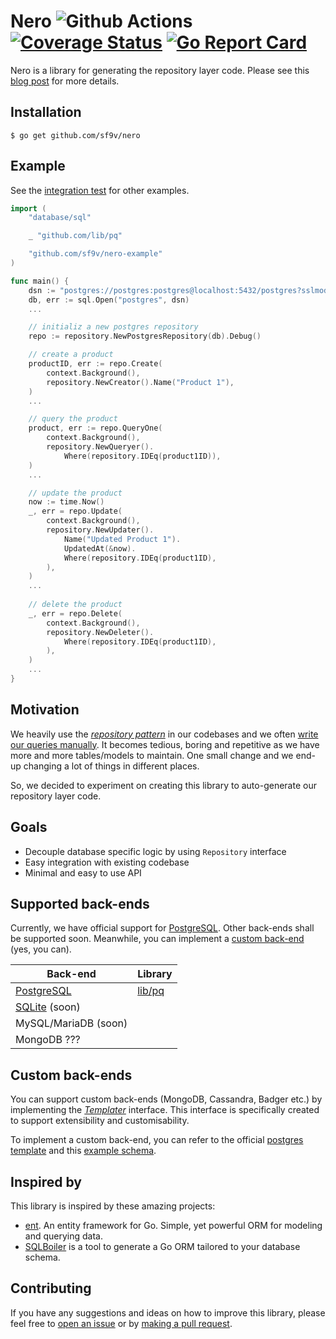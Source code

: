 # Nero ![Github Actions](https://github.com/sf9v/nero/workflows/test/badge.svg) [![Coverage Status](https://coveralls.io/repos/github/sf9v/nero/badge.svg?branch=master)](https://coveralls.io/github/sf9v/nero?branch=master) [![Go Report Card](https://goreportcard.com/badge/github.com/sf9v/nero)](https://goreportcard.com/report/github.com/sf9v/nero)

Nero is a library for generating the repository layer code. Please see this [blog post](https://sf9v.github.io/posts/generating-the-repository-layer-in-go/) for more details.

## Installation

```console
$ go get github.com/sf9v/nero
```

## Example

See the [integration test](./test/integration) for other examples.

```go
import (
    "database/sql"

    _ "github.com/lib/pq"

    "github.com/sf9v/nero-example"
)

func main() {
    dsn := "postgres://postgres:postgres@localhost:5432/postgres?sslmode=disable"
    db, err := sql.Open("postgres", dsn)
    ...

    // initializ a new postgres repository
    repo := repository.NewPostgresRepository(db).Debug()

    // create a product
    productID, err := repo.Create(
        context.Background(), 
        repository.NewCreator().Name("Product 1"),
    )
    ...	

    // query the product
    product, err := repo.QueryOne(
        context.Background(), 
        repository.NewQueryer().
            Where(repository.IDEq(product1ID)),
    )
    ...

    // update the product
    now := time.Now()
    _, err = repo.Update(
        context.Background(), 
        repository.NewUpdater().
            Name("Updated Product 1").
            UpdatedAt(&now).
            Where(repository.IDEq(product1ID),
        ),
    )
    ...
    
    // delete the product
    _, err = repo.Delete(
        context.Background(), 
        repository.NewDeleter().
            Where(repository.IDEq(product1ID),
        ),
    )
    ...
}
```

## Motivation

We heavily use the *[repository pattern](https://threedots.tech/post/repository-pattern-in-go/)* in our codebases and we often [write our queries manually](https://golang.org/pkg/database/sql/#example_DB_QueryContext). It becomes tedious, boring and repetitive as we have more and more tables/models to maintain. One small change and we end-up changing a lot of things in different places. 

So, we decided to experiment on creating this library to auto-generate our repository layer code.

## Goals

- Decouple database specific logic by using `Repository` interface 
- Easy integration with existing codebase
- Minimal and easy to use API

## Supported back-ends

Currently, we have official support for [PostgreSQL](postgresql.org). Other back-ends shall be supported soon. Meanwhile, you can implement a [custom back-end](#custom-back-ends) (yes, you can).

| Back-end | Library | 
|---------| ------- |
| [PostgreSQL](https://postgresql.org) | [lib/pq](http://github.com/lib/pq) |
| [SQLite](https://sqlite.org) (soon) | |
| MySQL/MariaDB (soon) | |
| MongoDB ??? | |

## Custom back-ends

You can support custom back-ends (MongoDB, Cassandra, Badger etc.) by implementing the [_Templater_](./templater.go) interface. This interface is specifically created to support extensibility and customisability.

To implement a custom back-end, you can refer to the official [postgres template](./template/postgres.go) and this [example schema](./example/user.go#L46).

## Inspired by

This library is inspired by these amazing projects:

* [ent](https://github.com/facebook/ent). An entity framework for Go. Simple, yet powerful ORM for modeling and querying data.
* [SQLBoiler](https://github.com/volatiletech/sqlboiler) is a tool to generate a Go ORM tailored to your database schema.

## Contributing

If you have any suggestions and ideas on how to improve this library, please feel free to [open an issue](https://github.com/sf9v/nero/issues) or by [making a pull request](https://github.com/sf9v/nero/pulls).